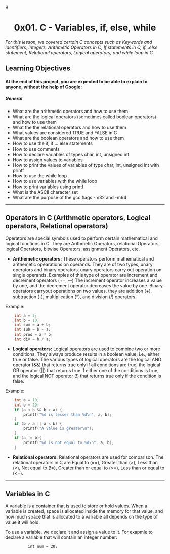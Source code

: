 B
<h1 align = "center">0x01. C - Variables, if, else, while</h1>

*For this lesson, we covered certain C concepts such as Keywords and identifiers, integers, Arithmetic Operators in C, If statements in C, if…else statement, Relational operators, Logical operators, and while loop in C.*

## Learning Objectives

#### At the end of this project, you are expected to be able to explain to anyone, without the help of Google:

##### General

- What are the arithmetic operators and how to use them
- What are the logical operators (sometimes called boolean operators) and how to use them
- What the the relational operators and how to use them
- What values are considered TRUE and FALSE in C
- What are the boolean operators and how to use them
- How to use the if, if ... else statements
- How to use comments
- How to declare variables of types char, int, unsigned int
- How to assign values to variables
- How to print the values of variables of type char, int, unsigned int with printf
- How to use the while loop
- How to use variables with the while loop
- How to print variables using printf
- What is the ASCII character set
- What are the purpose of the gcc flags -m32 and -m64
---



## Operators in C (Arithmetic operators, Logical operators, Relational operators)

Operators are special symbols used to perform certain mathematical and logical functions in C. They are Arithmetic Operators, relational Operators, logical Operators, bitwise Operators, assignment Operators, etc.

- **Arithemetic operators:** These operators perform mathematical and arithemetic opearations on operands. They are of two types, unary operators and binary operators. unary operators carry out operation on single operands. Examples of this type of operator are increment and decrement operators (++, --) The increment operator increases a value by one, and the decrement operator decreases the value by one. Binary operators carryout operations on two values. they are addition (+), subtraction (-), multiplication (*), and division (/) operators.

Example:
~~~C
	int a = 5;
	int b = 10;
	int sum = a + b;
	int sub = b - a;
	int prod = a * b;
	int div = b / a;
~~~
- **Logical operators:** Logical operators are used to combine two or more conditions. They always produce results in a boolean value, i.e., either true or false. The various types of logical operators are the logical AND operator (&&) that returns true only if all conditions are true, the logical OR operator (||) that returns true if either one of the conditions is true, and the logical NOT operator (!) that returns true only if the condition is false.

Example:
~~~C
	int a = 10;
	int b = 20;
	if (a < b && b > a) {
		printf("%d is lesser than %d\n", a, b);
	}
	if (b > a || a < b) {
		printf("A value is greater\n");
	}
	if (a != b){
		printf("%d is not equal to %d\n", a, b);
	}
~~~


- **Relational operators:** Relational operators are used for comparison. The relational operators in C are Equal to (==), Greater than (>), Less than (<), Not equal to (!=), Greater than or equal to (>=), Less than or equal to (<=).

---

## Variables in C
A variable is a container that is used to store or hold values. When a variable is created, space is allocated inside the memory for that value, and how much space that is allocated to a variable all depends on the type of value it will hold.

To use a variable, we declare it and assign a value to it. For exapmle to declare a variable that will contain an integer number:

`			int num = 20;					`
